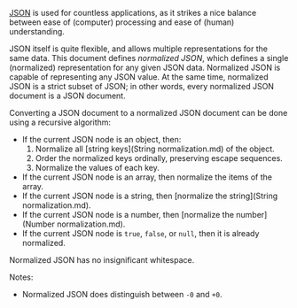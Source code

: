 [JSON](http://www.json.org/) is used for countless applications, as it strikes a nice balance between ease of (computer) processing and ease of (human) understanding.

JSON itself is quite flexible, and allows multiple representations for the same data. This document defines *normalized JSON*, which defines a single (normalized) representation for any given JSON data. Normalized JSON is capable of representing any JSON value. At the same time, normalized JSON is a strict subset of JSON; in other words, every normalized JSON document is a JSON document.

Converting a JSON document to a normalized JSON document can be done using a recursive algorithm:

- If the current JSON node is an object, then:
  1. Normalize all [string keys](String normalization.md) of the object.
  2. Order the normalized keys ordinally, preserving escape sequences.
  3. Normalize the values of each key.
- If the current JSON node is an array, then normalize the items of the array.
- If the current JSON node is a string, then [normalize the string](String normalization.md).
- If the current JSON node is a number, then [normalize the number](Number normalization.md).
- If the current JSON node is `true`, `false`, or `null`, then it is already normalized.

Normalized JSON has no insignificant whitespace.

Notes:
- Normalized JSON does distinguish between `-0` and `+0`.